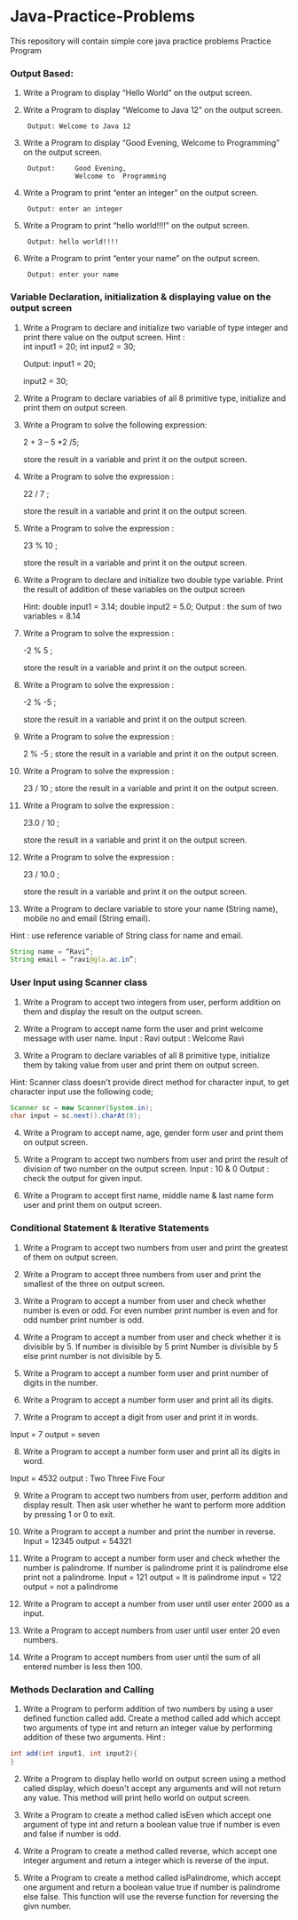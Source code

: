 # Java-Practice-Problems
This repository will contain simple core java practice problems
Practice Program
### Output Based:
1. Write a Program to display “Hello World” on the output screen.

2. Write a Program to display “Welcome to Java 12” on the output screen.

  		Output: Welcome to Java 12

3. Write a Program to display “Good Evening, Welcome to Programming” on the output screen.

  		Output: 	Good Evening,
            		Welcome to  Programming
            
4. Write a Program to print “enter an integer” on the output screen.

    	Output: enter an integer
    
5. Write a Program to print “hello world!!!!” on the output screen.

    	Output: hello world!!!!
    
6. Write a Program to print “enter your name” on the output screen.

    	Output: enter your name

### Variable Declaration, initialization & displaying value on the output screen
1. Write a Program to declare and initialize two variable of type integer and print there value on the output screen.
  	Hint : 	
  	int input1 = 20;
  	int input2 = 30;
	
  	Output:	input1 = 20;

  	input2 = 30;
    
2. Write a Program to declare variables of all 8 primitive type, initialize and print them on output screen.

3. Write a Program to solve the following expression:

      2 + 3 – 5 *2 /5; 
      
      store the result in a variable and print it on the output screen.
   
4. Write a Program to solve the expression :

      22 / 7 ; 
      
      store the result in a variable and print it on the output screen.
      
5. Write a Program to solve the expression :

      23 % 10 ; 
      
      store the result in a variable and print it on the output screen.
      
6. Write a Program to declare and initialize two double type variable. Print the result of addition of these variables on the output screen

      Hint: double input1 = 3.14;
      double input2 = 5.0;
      Output :
      the sum of two variables = 8.14
      
7. Write a Program to solve the expression :

      -2 % 5 ;
      
      store the result in a variable and print it on the output screen.
      
8. Write a Program to solve the expression :

      -2 % -5 ; 
      
      store the result in a variable and print it on the output screen.
      
9. Write a Program to solve the expression :

      2 % -5 ; 
      store the result in a variable and print it on the output screen.
10. Write a Program to solve the expression :

      23 / 10 ;
      store the result in a variable and print it on the output screen.
      
11. Write a Program to solve the expression :

      23.0 / 10 ; 
      
      store the result in a variable and print it on the output screen.
      
12. Write a Program to solve the expression :

      23 / 10.0 ; 
      
      store the result in a variable and print it on the output screen.
      
13. Write a Program to declare variable to store your name (String name), mobile no and email (String email).

Hint : use reference variable of String class for name and email.
``` java
String name = “Ravi”;
String email = “ravi@gla.ac.in”;
```
### User Input using Scanner class
1. Write a Program to accept two integers from user, perform addition on them and display the result on the output screen.

2. Write a Program to accept name form the user and print welcome message with user name.
Input : Ravi
output : Welcome Ravi

3. Write a Program to declare variables of all 8 primitive type, initialize them by taking value from user and print them on output screen.

Hint: Scanner class doesn't provide direct method for character input, to get character input use the following code;
``` java
Scanner sc = new Scanner(System.in);
char input = sc.next().charAt(0);
```
4. Write a Program to accept name, age, gender form user and print them on output screen.

5. Write a Program to accept two numbers from user and print the result of division of two number on the output screen.
Input : 10 & 0
Output : check the output for given input.

6. Write a Program to accept first name, middle name & last name form user and print them on output screen.

### Conditional Statement & Iterative Statements
1. Write a Program to accept two numbers from user and print the greatest of them on output screen.

2. Write a Program to accept three numbers from user and print the smallest of the three on output screen.

3. Write a Program to accept a number from user and check whether number is even or odd. For even number print number is even and for odd number print number is odd.

4. Write a Program to accept a number from user and check whether it is divisible by 5. If number is divisible by 5 print Number is divisible by 5 else print number is not divisible by 5.

5. Write a Program to accept a number form user and print number of digits in the number.

6. Write a Program to accept a number form user and print all its digits.

7. Write a Program to accept a digit from user and print it in words.

Input = 7
output = seven

8. Write a Program to accept a number form user and print all its digits in word.

Input = 4532
output : Two
Three
Five
Four

9. Write a Program to accept two numbers from user, perform addition and display result. Then ask user whether he want to perform more addition by pressing 1 or 0 to exit.

10. Write a Program to accept a number and print the number in reverse.
Input = 12345
output = 54321

11. Write a Program to accept a number form user and check whether the number is palindrome. If number is palindrome print it is palindrome else print not a palindrome.
Input = 121
output = It is palindrome
input  = 122
output = not a palindrome

12. Write a Program to accept a number from user until user enter 2000 as a input.

13. Write a Program to accept numbers from user until user enter 20 even numbers.

14. Write a Program to accept numbers from user until the sum of all entered number is less then 100.

### Methods Declaration and Calling
1. Write a Program to perform addition of two numbers by using a user defined function called add. Create a method called add which accept two arguments of type int and return an integer value by performing addition of these two arguments.
Hint : 
``` java
int add(int input1, int input2){
}
```
2. Write a Program to display hello world on output screen using a method called display, which doesn't accept any arguments and will not return any value. This method will print hello world on output screen.

3. Write a Program to create a method called isEven which accept one argument of type int and return a boolean value true if number is even and false if number is odd.

4. Write a Program to create a method called reverse, which accept one integer argument and return a integer which is reverse of the input.

5. Write a Program to create a method called isPalindrome, which accept one argument and return a boolean value true if number is palindrome else false. This function will use the reverse function for reversing the givn number.

